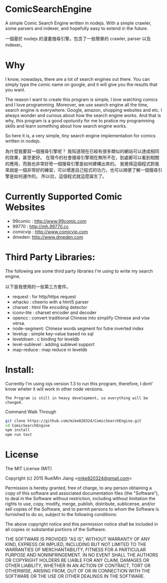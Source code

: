 # ComicSearchEngine
A simple Comic Search Engine written in nodejs. With a simple crawler, some parsers and indexer, and hopefully easy to extend in the future.

一個基於 nodejs 的漫畫搜尋引擎。包含了一些簡單的 crawler, parser 以及 indexer。 

# Why 
  I know, nowadays, there are a lot of search engines out there. You can simply type the comic name on google,
  and it will give you the results that you want. 

  The reason I want to create this program is simple, I love watching comics and I love programming. 
  Moreover, we use search engine all the time, search engine is everywhere. Google, amazon, shopping websites and etc. 
  I always wonder and curious about how the search engine works. 
  And that is why, this program is a good opotunity for me to pratice my programming skills 
  and learn something about how search engine works.
  
  So here it is, a very simple, tiny search engine implementation for comics written in nodejs.
  
  為什麼我要寫一個搜尋引擎呢？ 我知道現在已經有很多類似的網站可以達成相同的效果，甚至更好。
  在現今的社會搜尋引擎現在無所不在，到處都可以看到相關的應用，而我也非常好奇一個搜尋引擎是如何建構出來的。
  我覺得這個程式對我來說是一個非常好的練習，可以增進自己程式的功力，也可以順便了解一個搜尋引擎是如何運作的。
  所以拉，這個程式就這麼誕生了。

# Currently Supported Comic Websites
* 99comic : http://www.99comic.com
* 99770 : http://mh.99770.cc
* comicvip : http://www.comicvip.com
* dmeden: http://www.dmeden.com

# Third Party Libraries:
The following are some third party libraries I'm using to write my search engine.

以下是我使用的一些第三方套件。

* request : for http/https request
* whacko : cheerio with a html5 parser
* charset : html file encoding detector
* iconv-lite : charset encoder and decoder
* opencc : convert traditional Chinese into simplify Chinese and vise versa.
* node-segment: Chinese words segment for futre inverted index
* levelup : simple key-value based no sql
* leveldown : c binding for leveldb
* level-sublevel : adding sublevel support
* map-reduce : map reduce in leveldb


# Install:
Currently I'm using iojs version 1.3 to run this program, therefore, I dont' know wheter it will work in other node versions.
```
The Program is still in heavy development, so everything will be changed.
```

Command Walk Through
```bash
git clone https://github.com/mike820324/ComicSearchEngine.git
cd ComicSearchEngine
npm install
npm run test
```

# License
The MIT License (MIT)

Copyright (c) 2015 RueiMin Jiang \<mike820324@gmail.com\>

Permission is hereby granted, free of charge, to any person obtaining a copy
of this software and associated documentation files (the "Software"), to deal
in the Software without restriction, including without limitation the rights
to use, copy, modify, merge, publish, distribute, sublicense, and/or sell
copies of the Software, and to permit persons to whom the Software is
furnished to do so, subject to the following conditions:

The above copyright notice and this permission notice shall be included in
all copies or substantial portions of the Software.

THE SOFTWARE IS PROVIDED "AS IS", WITHOUT WARRANTY OF ANY KIND, EXPRESS OR
IMPLIED, INCLUDING BUT NOT LIMITED TO THE WARRANTIES OF MERCHANTABILITY,
FITNESS FOR A PARTICULAR PURPOSE AND NONINFRINGEMENT. IN NO EVENT SHALL THE
AUTHORS OR COPYRIGHT HOLDERS BE LIABLE FOR ANY CLAIM, DAMAGES OR OTHER
LIABILITY, WHETHER IN AN ACTION OF CONTRACT, TORT OR OTHERWISE, ARISING FROM,
OUT OF OR IN CONNECTION WITH THE SOFTWARE OR THE USE OR OTHER DEALINGS IN
THE SOFTWARE.
